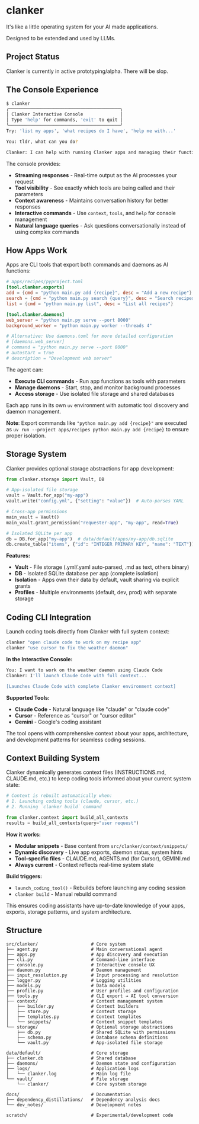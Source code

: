 # clanker

It's like a little operating system for your AI made applications.

Designed to be extended and used by LLMs.

## Project Status

Clanker is currently in active prototyping/alpha. There will be slop.

## The Console Experience

```bash
$ clanker
╭──────────────────────────────────────────╮
│ Clanker Interactive Console              │
│ Type 'help' for commands, 'exit' to quit │
╰──────────────────────────────────────────╯
Try: 'list my apps', 'what recipes do I have', 'help me with...'

You: tldr, what can you do?

Clanker: I can help with running Clanker apps and managing their functions, such as executing commands, checking statuses, and starting or stopping daemons. I can also assist with development tasks and provide contextual information about the Clanker system.
```

The console provides:
- **Streaming responses** - Real-time output as the AI processes your request
- **Tool visibility** - See exactly which tools are being called and their parameters
- **Context awareness** - Maintains conversation history for better responses
- **Interactive commands** - Use `context`, `tools`, and `help` for console management
- **Natural language queries** - Ask questions conversationally instead of using complex commands

## How Apps Work

Apps are CLI tools that export both commands and daemons as AI functions:

```toml
# apps/recipes/pyproject.toml
[tool.clanker.exports]
add = {cmd = "python main.py add {recipe}", desc = "Add a new recipe"}
search = {cmd = "python main.py search {query}", desc = "Search recipes"}
list = {cmd = "python main.py list", desc = "List all recipes"}

[tool.clanker.daemons]
web_server = "python main.py serve --port 8000"
background_worker = "python main.py worker --threads 4"

# Alternative: Use daemons.toml for more detailed configuration
# [daemons.web_server]
# command = "python main.py serve --port 8000"
# autostart = true
# description = "Development web server"
```

The agent can:
- **Execute CLI commands** - Run app functions as tools with parameters
- **Manage daemons** - Start, stop, and monitor background processes
- **Access storage** - Use isolated file storage and shared databases

Each app runs in its own `uv` environment with automatic tool discovery and daemon management.

**Note**: Export commands like `"python main.py add {recipe}"` are executed as `uv run --project apps/recipes python main.py add {recipe}` to ensure proper isolation.

## Storage System

Clanker provides optional storage abstractions for app development:

```python
from clanker.storage import Vault, DB

# App-isolated file storage 
vault = Vault.for_app("my-app")
vault.write("config.yml", {"setting": "value"})  # Auto-parses YAML

# Cross-app permissions
main_vault = Vault()
main_vault.grant_permission("requester-app", "my-app", read=True)

# Isolated SQLite per app
db = DB.for_app("my-app")  # data/default/apps/my-app/db.sqlite
db.create_table("items", {"id": "INTEGER PRIMARY KEY", "name": "TEXT"})
```

**Features:**
- **Vault** - File storage (.yml/.yaml auto-parsed, .md as text, others binary)
- **DB** - Isolated SQLite database per app (complete isolation)
- **Isolation** - Apps own their data by default, vault sharing via explicit grants
- **Profiles** - Multiple environments (default, dev, prod) with separate storage

## Coding CLI Integration

Launch coding tools directly from Clanker with full system context:

```bash
clanker "open claude code to work on my recipe app"
clanker "use cursor to fix the weather daemon"
```

**In the Interactive Console:**
```bash
You: I want to work on the weather daemon using Claude Code
Clanker: I'll launch Claude Code with full context...

[Launches Claude Code with complete Clanker environment context]
```

**Supported Tools:**
- **Claude Code** - Natural language like "claude" or "claude code"
- **Cursor** - Reference as "cursor" or "cursor editor"
- **Gemini** - Google's coding assistant

The tool opens with comprehensive context about your apps, architecture, and development patterns for seamless coding sessions.

## Context Building System

Clanker dynamically generates context files (INSTRUCTIONS.md, CLAUDE.md, etc.) to keep coding tools informed about your current system state:

```python
# Context is rebuilt automatically when:
# 1. Launching coding tools (claude, cursor, etc.)
# 2. Running `clanker build` command

from clanker.context import build_all_contexts
results = build_all_contexts(query="user request")
```

**How it works:**
- **Modular snippets** - Base content from `src/clanker/context/snippets/`
- **Dynamic discovery** - Live app exports, daemon status, system hints
- **Tool-specific files** - CLAUDE.md, AGENTS.md (for Cursor), GEMINI.md
- **Always current** - Context reflects real-time system state

**Build triggers:**
- `launch_coding_tool()` - Rebuilds before launching any coding session
- `clanker build` - Manual rebuild command

This ensures coding assistants have up-to-date knowledge of your apps, exports, storage patterns, and system architecture.

## Structure

```
src/clanker/                    # Core system
├── agent.py                    # Main conversational agent
├── apps.py                     # App discovery and execution
├── cli.py                      # Command-line interface
├── console.py                  # Interactive console UX
├── daemon.py                   # Daemon management
├── input_resolution.py         # Input processing and resolution
├── logger.py                   # Logging utilities
├── models.py                   # Data models
├── profile.py                  # User profiles and configuration
├── tools.py                    # CLI export → AI tool conversion
├── context/                    # Context management system
│   ├── builder.py              # Context builders
│   ├── store.py                # Context storage
│   ├── templates.py            # Context templates
│   └── snippets/               # Context snippet templates
└── storage/                    # Optional storage abstractions
    ├── db.py                   # Shared SQLite with permissions
    ├── schema.py               # Database schema definitions
    └── vault.py                # App-isolated file storage

data/default/                   # Core storage
├── clanker.db                  # Shared database
├── daemons/                    # Daemon state and configuration
├── logs/                       # Application logs
│   └── clanker.log             # Main log file
└── vault/                      # File storage
    └── clanker/                # Core system storage

docs/                           # Documentation
├── dependency_distillations/   # Dependency analysis docs
└── dev_notes/                  # Development notes

scratch/                        # Experimental/development code
```
